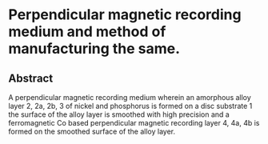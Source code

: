 # Perpendicular magnetic recording medium and method of manufacturing the same.

## Abstract
A perpendicular magnetic recording medium wherein an amorphous alloy layer 2, 2a, 2b, 3 of nickel and phosphorus is formed on a disc substrate 1 the surface of the alloy layer is smoothed with high precision and a ferromagnetic Co based perpendicular magnetic recording layer 4, 4a, 4b is formed on the smoothed surface of the alloy layer.